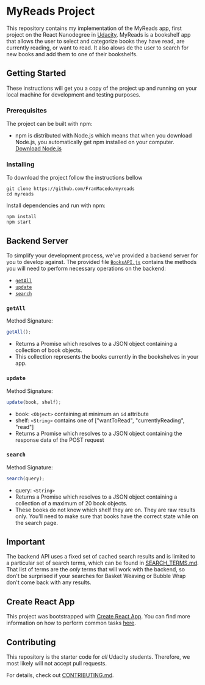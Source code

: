 # MyReads Project

This repository contains my implementation of the MyReads app, first project on the React Nanodegree in [Udacity](www.udacity.com). MyReads is a bookshelf app that allows the user to select and categorize books they have read, are currently reading, or want to read. It also alows de the user to search for new books and add them to one of their bookshelfs.

## Getting Started

These instructions will get you a copy of the project up and running on your local machine for development and testing
purposes.

### Prerequisites

The project can be built with npm:

- npm is distributed with Node.js which means that when you download Node.js,
  you automatically get npm installed on your computer. [Download Node.js](https://github.com/facebookincubator/create-react-app)

### Installing

To download the project follow the instructions bellow

```
git clone https://github.com/FranMacedo/myreads
cd myreads
```

Install dependencies and run with npm:

```
npm install
npm start
```

## Backend Server

To simplify your development process, we've provided a backend server for you to develop against. The provided file [`BooksAPI.js`](src/BooksAPI.js) contains the methods you will need to perform necessary operations on the backend:

- [`getAll`](#getall)
- [`update`](#update)
- [`search`](#search)

### `getAll`

Method Signature:

```js
getAll();
```

- Returns a Promise which resolves to a JSON object containing a collection of book objects.
- This collection represents the books currently in the bookshelves in your app.

### `update`

Method Signature:

```js
update(book, shelf);
```

- book: `<Object>` containing at minimum an `id` attribute
- shelf: `<String>` contains one of ["wantToRead", "currentlyReading", "read"]
- Returns a Promise which resolves to a JSON object containing the response data of the POST request

### `search`

Method Signature:

```js
search(query);
```

- query: `<String>`
- Returns a Promise which resolves to a JSON object containing a collection of a maximum of 20 book objects.
- These books do not know which shelf they are on. They are raw results only. You'll need to make sure that books have the correct state while on the search page.

## Important

The backend API uses a fixed set of cached search results and is limited to a particular set of search terms, which can be found in [SEARCH_TERMS.md](SEARCH_TERMS.md). That list of terms are the _only_ terms that will work with the backend, so don't be surprised if your searches for Basket Weaving or Bubble Wrap don't come back with any results.

## Create React App

This project was bootstrapped with [Create React App](https://github.com/facebookincubator/create-react-app). You can find more information on how to perform common tasks [here](https://github.com/facebookincubator/create-react-app/blob/master/packages/react-scripts/template/README.md).

## Contributing

This repository is the starter code for _all_ Udacity students. Therefore, we most likely will not accept pull requests.

For details, check out [CONTRIBUTING.md](CONTRIBUTING.md).
